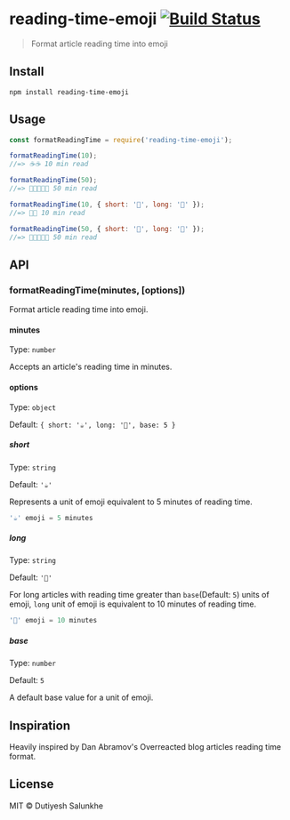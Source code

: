 # reading-time-emoji [![Build Status](https://travis-ci.org/dutiyesh/reading-time-emoji.svg?branch=master)](https://travis-ci.org/dutiyesh/reading-time-emoji)

> Format article reading time into emoji


## Install

```
npm install reading-time-emoji
```


## Usage

```js
const formatReadingTime = require('reading-time-emoji');

formatReadingTime(10);
//=> ☕☕ 10 min read

formatReadingTime(50);
//=> 🍱🍱🍱🍱🍱 50 min read

formatReadingTime(10, { short: '🍰', long: '🎂' });
//=> 🍰🍰 10 min read

formatReadingTime(50, { short: '🍰', long: '🎂' });
//=> 🎂🎂🎂🎂🎂 50 min read

```


## API

### formatReadingTime(minutes, [options])

Format article reading time into emoji.

#### minutes

Type: `number`

Accepts an article's reading time in minutes.

#### options

Type: `object`

Default: `{ short: '☕', long: '🍱', base: 5 }`

##### short

Type: `string`

Default: `'☕'`

Represents a unit of emoji equivalent to 5 minutes of reading time.

```js
'☕' emoji = 5 minutes
```

##### long

Type: `string`

Default: `'🍱'`

For long articles with reading time greater than `base`(Default: `5`) units of emoji, `long` unit of emoji is equivalent to 10 minutes of reading time.

```js
'🍱' emoji = 10 minutes
```

##### base

Type: `number`

Default: `5`

A default base value for a unit of emoji.


## Inspiration

Heavily inspired by Dan Abramov's Overreacted blog articles reading time format.


## License

MIT © Dutiyesh Salunkhe
